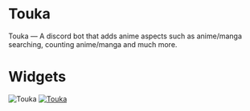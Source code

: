 # Touka
Touka — A discord bot that adds anime aspects such as anime/manga searching, counting anime/manga and much more.
# Widgets
<img src="https://discord.boats/api/widget/512284738468184065" alt="Touka" />
<a href="https://top.gg/bot/512284738468184065" >
  <img src="https://top.gg/api/widget/512284738468184065.svg" alt="Touka" />
</a>

